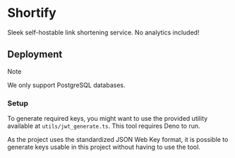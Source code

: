 # Shortify

Sleek self-hostable link shortening service. No analytics included!

## Deployment

> [!NOTE]
>
> We only support PostgreSQL databases.

### Setup

To generate required keys, you might want to use the provided utility available at `utils/jwt_generate.ts`. This tool requires Deno to run.

As the project uses the standardized JSON Web Key format, it is possible to generate keys usable in this project without having to use the tool.
